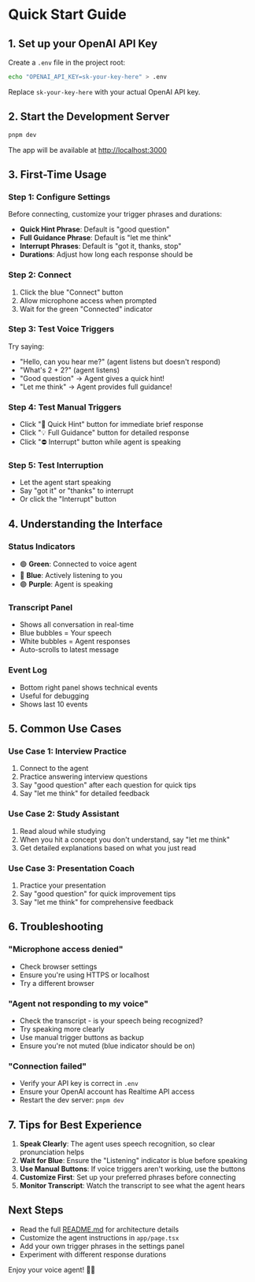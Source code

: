 # Quick Start Guide

## 1. Set up your OpenAI API Key

Create a `.env` file in the project root:

```bash
echo "OPENAI_API_KEY=sk-your-key-here" > .env
```

Replace `sk-your-key-here` with your actual OpenAI API key.

## 2. Start the Development Server

```bash
pnpm dev
```

The app will be available at [http://localhost:3000](http://localhost:3000)

## 3. First-Time Usage

### Step 1: Configure Settings
Before connecting, customize your trigger phrases and durations:
- **Quick Hint Phrase**: Default is "good question"
- **Full Guidance Phrase**: Default is "let me think"
- **Interrupt Phrases**: Default is "got it, thanks, stop"
- **Durations**: Adjust how long each response should be

### Step 2: Connect
1. Click the blue "Connect" button
2. Allow microphone access when prompted
3. Wait for the green "Connected" indicator

### Step 3: Test Voice Triggers
Try saying:
- "Hello, can you hear me?" (agent listens but doesn't respond)
- "What's 2 + 2?" (agent listens)
- "Good question" → Agent gives a quick hint!
- "Let me think" → Agent provides full guidance!

### Step 4: Test Manual Triggers
- Click "🚀 Quick Hint" button for immediate brief response
- Click "💡 Full Guidance" button for detailed response
- Click "⛔ Interrupt" button while agent is speaking

### Step 5: Test Interruption
- Let the agent start speaking
- Say "got it" or "thanks" to interrupt
- Or click the "Interrupt" button

## 4. Understanding the Interface

### Status Indicators
- 🟢 **Green**: Connected to voice agent
- 🔵 **Blue**: Actively listening to you
- 🟣 **Purple**: Agent is speaking

### Transcript Panel
- Shows all conversation in real-time
- Blue bubbles = Your speech
- White bubbles = Agent responses
- Auto-scrolls to latest message

### Event Log
- Bottom right panel shows technical events
- Useful for debugging
- Shows last 10 events

## 5. Common Use Cases

### Use Case 1: Interview Practice
1. Connect to the agent
2. Practice answering interview questions
3. Say "good question" after each question for quick tips
4. Say "let me think" for detailed feedback

### Use Case 2: Study Assistant
1. Read aloud while studying
2. When you hit a concept you don't understand, say "let me think"
3. Get detailed explanations based on what you just read

### Use Case 3: Presentation Coach
1. Practice your presentation
2. Say "good question" for quick improvement tips
3. Say "let me think" for comprehensive feedback

## 6. Troubleshooting

### "Microphone access denied"
- Check browser settings
- Ensure you're using HTTPS or localhost
- Try a different browser

### "Agent not responding to my voice"
- Check the transcript - is your speech being recognized?
- Try speaking more clearly
- Use manual trigger buttons as backup
- Ensure you're not muted (blue indicator should be on)

### "Connection failed"
- Verify your API key is correct in `.env`
- Ensure your OpenAI account has Realtime API access
- Restart the dev server: `pnpm dev`

## 7. Tips for Best Experience

1. **Speak Clearly**: The agent uses speech recognition, so clear pronunciation helps
2. **Wait for Blue**: Ensure the "Listening" indicator is blue before speaking
3. **Use Manual Buttons**: If voice triggers aren't working, use the buttons
4. **Customize First**: Set up your preferred phrases before connecting
5. **Monitor Transcript**: Watch the transcript to see what the agent hears

## Next Steps

- Read the full [README.md](./README.md) for architecture details
- Customize the agent instructions in `app/page.tsx`
- Add your own trigger phrases in the settings panel
- Experiment with different response durations

Enjoy your voice agent! 🎤✨
